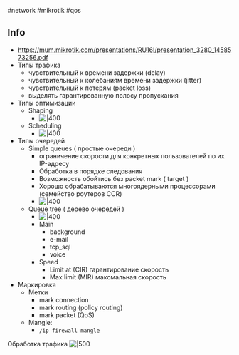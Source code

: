 #network #mikrotik #qos 
## Info
- https://mum.mikrotik.com/presentations/RU16I/presentation_3280_1458573256.pdf
- Типы трафика
	- чувствительный к времени задержки (delay)
	-  чувствительный к колебаниям времени задержки (jitter)
	-  чувствительный к потерям (packet loss)
	- выделять гарантированную полосу пропускания
- Типы оптимизации
	- Shaping
		- ![|400](Pasted%20image%2020231011143306.png)
	- Scheduling
		- ![|400](Pasted%20image%2020231011143316.png)
- Типы очередей
	- Simple queues ( простые очереди )
		- ограничение скорости для конкретных пользователей по их IP-адресу
		- Обработка в порядке следования
		- Возможность обойтись без packet mark ( target )
		- Хорошо обрабатываются многоядерными процессорами (семейство роутеров CCR)
		- ![|400](Pasted%20image%2020231011143559.png)
	- Queue tree ( дерево очередей )
		- ![|400](Pasted%20image%2020231011143651.png)
		- Main
			- background
			- e-mail
			- tcp_sql
			- voice
		- Speed
			- Limit at (CIR) гарантирование скорость
			- Max limit (MIR) максмальная скорость
- Маркировка
	- Метки
		- mark connection
		- mark routing (policy routing)
		- mark packet (QoS)
	- Mangle:
		- `/ip firewall mangle`

Обработка трафика
![|500](Pasted%20image%2020231011144117.png)